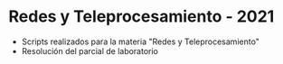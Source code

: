 # Redes y Teleprocesamiento - 2021
* Scripts realizados para la materia "Redes y Teleprocesamiento"
* Resolución del parcial de laboratorio
